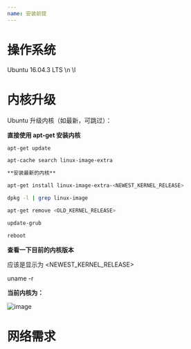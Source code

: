 ```yaml
---
name: 安装前提
---
```


# 操作系统 

Ubuntu 16.04.3 LTS \n \l


# 内核升级
Ubuntu 升级内核（如最新，可跳过）：

**直接使用 apt-get 安装内核**
```bash
apt-get update

apt-cache search linux-image-extra

**安装最新的内核**

apt-get install linux-image-extra-<NEWEST_KERNEL_RELEASE>

dpkg -l | grep linux-image

apt-get remove <OLD_KERNEL_RELEASE>

update-grub

reboot
```

**查看一下目前的内核版本**

应该是显示为 <NEWEST_KERNEL_RELEASE>

uname -r

**当前内核为：**

![image](https://note.youdao.com/yws/api/personal/file/B941815143204B808650F1E109F120BD?method=download&shareKey=036dfdbe8ed1acc6503ea7bfaa8f1fa3)


# 网络需求

